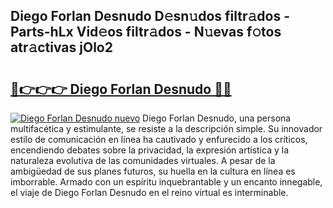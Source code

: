 ## Diego Forlan Desnudo D𝚎sn𝚞dos filtr𝚊dos - Parts-hLx Vid𝚎os filtr𝚊dos - N𝚞evas f𝚘tos atr𝚊ctivas jOlo2

# <h2><a href="http://mb1mbuq.tromn.icu/?c=Diego+Forlan+Desnudo">🔗👉👉👉 Diego Forlan Desnudo 🔗🔗</a></h2>

[![Diego Forlan Desnudo nuevo](https://i.imgur.com/pEAQMta.gif)](http://mb1mbuq.tromn.icu/?c=Diego+Forlan+Desnudo)
Diego Forlan Desnudo, una persona multifacética y estimulante, se resiste a la descripción simple. Su innovador estilo de comunicación en línea ha cautivado y enfurecido a los críticos, encendiendo debates sobre la privacidad, la expresión artística y la naturaleza evolutiva de las comunidades virtuales. A pesar de la ambigüedad de sus planes futuros, su huella en la cultura en línea es imborrable. Armado con un espíritu inquebrantable y un encanto innegable, el viaje de Diego Forlan Desnudo en el reino virtual es interminable.

